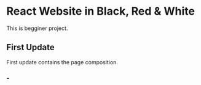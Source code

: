 # React Website in Black, Red & White

This is begginer project.

## First Update

First update contains the page composition.
### -


